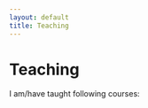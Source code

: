 ```yaml
---
layout: default
title: Teaching
---
```


# Teaching

I am/have taught following courses:
<!-- Machine Learning- Operating Systems- Data Structures -->

<!--Proposed new course: *Machine Learning Security* -->